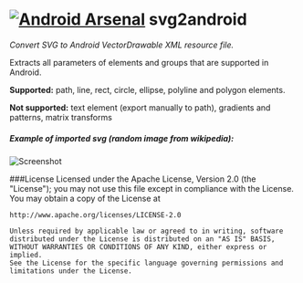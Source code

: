 [![Android Arsenal](https://img.shields.io/badge/Android%20Arsenal-svg2android-brightgreen.svg?style=flat)](https://android-arsenal.com/details/1/1061)
svg2android
===========

*Convert SVG to Android VectorDrawable XML resource file.*

Extracts all parameters of elements and groups that are supported in Android. 

**Supported:** path, line, rect, circle, ellipse, polyline and polygon elements.

**Not supported:** text element (export manually to path), gradients and patterns, matrix transforms


##### Example of imported svg (random image from wikipedia):
![](https://github.com/inloop/svg2android/raw/gh-pages/img/example_imported_svg.png "Screenshot")

###License
    Licensed under the Apache License, Version 2.0 (the "License");
    you may not use this file except in compliance with the License.
    You may obtain a copy of the License at
    
    http://www.apache.org/licenses/LICENSE-2.0
    
    Unless required by applicable law or agreed to in writing, software
    distributed under the License is distributed on an "AS IS" BASIS,
    WITHOUT WARRANTIES OR CONDITIONS OF ANY KIND, either express or implied.
    See the License for the specific language governing permissions and
    limitations under the License.
